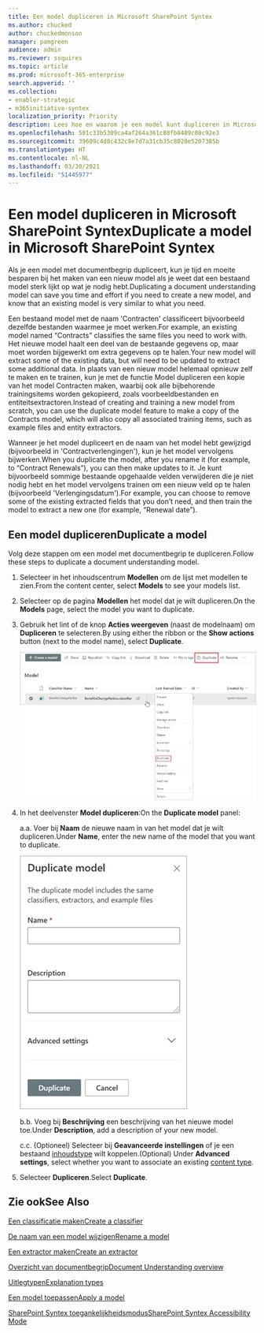 ```yaml
---
title: Een model dupliceren in Microsoft SharePoint Syntex
ms.author: chucked
author: chuckedmonson
manager: pamgreen
audience: admin
ms.reviewer: ssquires
ms.topic: article
ms.prod: microsoft-365-enterprise
search.appverid: ''
ms.collection:
- enabler-strategic
- m365initiative-syntex
localization_priority: Priority
description: Lees hoe en waarom je een model kunt dupliceren in Microsoft SharePoint Syntex.
ms.openlocfilehash: 501c33b5309ca4af264a361c80fb0409c08c92e3
ms.sourcegitcommit: 39609c4d8c432c8e7d7a31cb35c8020e5207385b
ms.translationtype: HT
ms.contentlocale: nl-NL
ms.lasthandoff: 03/30/2021
ms.locfileid: "51445977"
---
```

# <a name="duplicate-a-model-in-microsoft-sharepoint-syntex"></a><span data-ttu-id="8b3f0-103">Een model dupliceren in Microsoft SharePoint Syntex</span><span class="sxs-lookup"><span data-stu-id="8b3f0-103">Duplicate a model in Microsoft SharePoint Syntex</span></span>

<span data-ttu-id="8b3f0-104">Als je een model met documentbegrip dupliceert, kun je tijd en moeite besparen bij het maken van een nieuw model als je weet dat een bestaand model sterk lijkt op wat je nodig hebt.</span><span class="sxs-lookup"><span data-stu-id="8b3f0-104">Duplicating a document understanding model can save you time and effort if you need to create a new model, and know that an existing model is very similar to what you need.</span></span>

<span data-ttu-id="8b3f0-105">Een bestaand model met de naam 'Contracten' classificeert bijvoorbeeld dezelfde bestanden waarmee je moet werken.</span><span class="sxs-lookup"><span data-stu-id="8b3f0-105">For example, an existing model named “Contracts” classifies the same files you need to work with.</span></span> <span data-ttu-id="8b3f0-106">Het nieuwe model haalt een deel van de bestaande gegevens op, maar moet worden bijgewerkt om extra gegevens op te halen.</span><span class="sxs-lookup"><span data-stu-id="8b3f0-106">Your new model will extract some of the existing data, but will need to be updated to extract some additional data.</span></span> <span data-ttu-id="8b3f0-107">In plaats van een nieuw model helemaal opnieuw zelf te maken en te trainen, kun je met de functie Model dupliceren een kopie van het model Contracten maken, waarbij ook alle bijbehorende trainingsitems worden gekopieerd, zoals voorbeeldbestanden en entiteitsextractoren.</span><span class="sxs-lookup"><span data-stu-id="8b3f0-107">Instead of creating and training a new model from scratch, you can use the duplicate model feature to make a copy of the Contracts model, which will also copy all associated training items, such as example files and entity extractors.</span></span>

<span data-ttu-id="8b3f0-108">Wanneer je het model dupliceert en de naam van het model hebt gewijzigd (bijvoorbeeld in 'Contractverlengingen'), kun je het model vervolgens bijwerken.</span><span class="sxs-lookup"><span data-stu-id="8b3f0-108">When you duplicate the model, after you rename it (for example, to “Contract Renewals”), you can then make updates to it.</span></span> <span data-ttu-id="8b3f0-109">Je kunt bijvoorbeeld sommige bestaande opgehaalde velden verwijderen die je niet nodig hebt en het model vervolgens trainen om een nieuw veld op te halen (bijvoorbeeld 'Verlengingsdatum').</span><span class="sxs-lookup"><span data-stu-id="8b3f0-109">For example, you can choose to remove some of the existing extracted fields that you don’t need, and then train the model to extract a new one (for example, “Renewal date”).</span></span>

## <a name="duplicate-a-model"></a><span data-ttu-id="8b3f0-110">Een model dupliceren</span><span class="sxs-lookup"><span data-stu-id="8b3f0-110">Duplicate a model</span></span>

<span data-ttu-id="8b3f0-111">Volg deze stappen om een model met documentbegrip te dupliceren.</span><span class="sxs-lookup"><span data-stu-id="8b3f0-111">Follow these steps to duplicate a document understanding model.</span></span>

1. <span data-ttu-id="8b3f0-112">Selecteer in het inhoudscentrum **Modellen** om de lijst met modellen te zien.</span><span class="sxs-lookup"><span data-stu-id="8b3f0-112">From the content center, select **Models** to see your models list.</span></span>

2. <span data-ttu-id="8b3f0-113">Selecteer op de pagina **Modellen** het model dat je wilt dupliceren.</span><span class="sxs-lookup"><span data-stu-id="8b3f0-113">On the **Models** page, select the model you want to duplicate.</span></span>

3. <span data-ttu-id="8b3f0-114">Gebruik het lint of de knop **Acties weergeven** (naast de modelnaam) om **Dupliceren** te selecteren.</span><span class="sxs-lookup"><span data-stu-id="8b3f0-114">By using either the ribbon or the **Show actions** button (next to the model name), select **Duplicate**.</span></span></br>

    ![Schermafbeelding van de pagina Modellen met een geselecteerd model waarbij de opties voor dupliceren zijn gemarkeerd.](../media/content-understanding/select-model-duplicate-both.png) </br>

4. <span data-ttu-id="8b3f0-116">In het deelvenster **Model dupliceren**:</span><span class="sxs-lookup"><span data-stu-id="8b3f0-116">On the **Duplicate model** panel:</span></span>

   <span data-ttu-id="8b3f0-117">a.</span><span class="sxs-lookup"><span data-stu-id="8b3f0-117">a.</span></span> <span data-ttu-id="8b3f0-118">Voer bij **Naam** de nieuwe naam in van het model dat je wilt dupliceren.</span><span class="sxs-lookup"><span data-stu-id="8b3f0-118">Under **Name**, enter the new name of the model that you want to duplicate.</span></span></br>

    ![Schermafbeelding van het deelvenster Model dupliceren.](../media/content-understanding/duplicate-model-panel.png) </br>

   <span data-ttu-id="8b3f0-120">b.</span><span class="sxs-lookup"><span data-stu-id="8b3f0-120">b.</span></span> <span data-ttu-id="8b3f0-121">Voeg bij **Beschrijving** een beschrijving van het nieuwe model toe.</span><span class="sxs-lookup"><span data-stu-id="8b3f0-121">Under **Description**, add a description of your new model.</span></span>

   <span data-ttu-id="8b3f0-122">c.</span><span class="sxs-lookup"><span data-stu-id="8b3f0-122">c.</span></span> <span data-ttu-id="8b3f0-123">(Optioneel) Selecteer bij **Geavanceerde instellingen** of je een bestaand [inhoudstype](/sharepoint/governance/content-type-and-workflow-planning#content-type-overview) wilt koppelen.</span><span class="sxs-lookup"><span data-stu-id="8b3f0-123">(Optional) Under **Advanced settings**, select whether you want to associate an existing [content type](/sharepoint/governance/content-type-and-workflow-planning#content-type-overview).</span></span>

5. <span data-ttu-id="8b3f0-124">Selecteer **Dupliceren**.</span><span class="sxs-lookup"><span data-stu-id="8b3f0-124">Select **Duplicate**.</span></span>

## <a name="see-also"></a><span data-ttu-id="8b3f0-125">Zie ook</span><span class="sxs-lookup"><span data-stu-id="8b3f0-125">See Also</span></span>
[<span data-ttu-id="8b3f0-126">Een classificatie maken</span><span class="sxs-lookup"><span data-stu-id="8b3f0-126">Create a classifier</span></span>](create-a-classifier.md)

[<span data-ttu-id="8b3f0-127">De naam van een model wijzigen</span><span class="sxs-lookup"><span data-stu-id="8b3f0-127">Rename a model</span></span>](rename-a-model.md)

[<span data-ttu-id="8b3f0-128">Een extractor maken</span><span class="sxs-lookup"><span data-stu-id="8b3f0-128">Create an extractor</span></span>](create-an-extractor.md)

[<span data-ttu-id="8b3f0-129">Overzicht van documentbegrip</span><span class="sxs-lookup"><span data-stu-id="8b3f0-129">Document Understanding overview</span></span>](document-understanding-overview.md)

[<span data-ttu-id="8b3f0-130">Uitlegtypen</span><span class="sxs-lookup"><span data-stu-id="8b3f0-130">Explanation types</span></span>](explanation-types-overview.md)

[<span data-ttu-id="8b3f0-131">Een model toepassen</span><span class="sxs-lookup"><span data-stu-id="8b3f0-131">Apply a model</span></span>](apply-a-model.md) 

[<span data-ttu-id="8b3f0-132">SharePoint Syntex toegankelijkheidsmodus</span><span class="sxs-lookup"><span data-stu-id="8b3f0-132">SharePoint Syntex Accessibility Mode</span></span>](accessibility-mode.md)